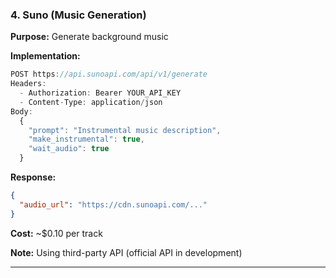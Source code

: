 ### 4. Suno (Music Generation)

**Purpose:** Generate background music

**Implementation:**
```javascript
POST https://api.sunoapi.com/api/v1/generate
Headers:
  - Authorization: Bearer YOUR_API_KEY
  - Content-Type: application/json
Body:
  {
    "prompt": "Instrumental music description",
    "make_instrumental": true,
    "wait_audio": true
  }
```

**Response:**
```json
{
  "audio_url": "https://cdn.sunoapi.com/..."
}
```

**Cost:** ~$0.10 per track

**Note:** Using third-party API (official API in development)

---

